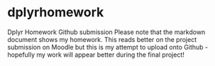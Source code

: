 # dplyrhomework
Dplyr Homework Github submission
Please note that the markdown document shows my homework. This reads better on the project submission on Moodle but this is my attempt to upload onto Github - hopefully my work will appear better during the final project!